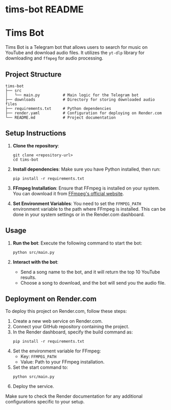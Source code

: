 # tims-bot README

# Tims Bot

Tims Bot is a Telegram bot that allows users to search for music on YouTube and download audio files. It utilizes the `yt-dlp` library for downloading and `ffmpeg` for audio processing.

## Project Structure

```
tims-bot
├── src
│   └── main.py          # Main logic for the Telegram bot
├── downloads            # Directory for storing downloaded audio files
├── requirements.txt     # Python dependencies
├── render.yaml          # Configuration for deploying on Render.com
└── README.md            # Project documentation
```

## Setup Instructions

1. **Clone the repository**:
   ```
   git clone <repository-url>
   cd tims-bot
   ```

2. **Install dependencies**:
   Make sure you have Python installed, then run:
   ```
   pip install -r requirements.txt
   ```

3. **FFmpeg Installation**:
   Ensure that FFmpeg is installed on your system. You can download it from [FFmpeg's official website](https://ffmpeg.org/download.html). 

4. **Set Environment Variables**:
   You need to set the `FFMPEG_PATH` environment variable to the path where FFmpeg is installed. This can be done in your system settings or in the Render.com dashboard.

## Usage

1. **Run the bot**:
   Execute the following command to start the bot:
   ```
   python src/main.py
   ```

2. **Interact with the bot**:
   - Send a song name to the bot, and it will return the top 10 YouTube results.
   - Choose a song to download, and the bot will send you the audio file.

## Deployment on Render.com

To deploy this project on Render.com, follow these steps:

1. Create a new web service on Render.com.
2. Connect your GitHub repository containing the project.
3. In the Render dashboard, specify the build command as:
   ```
   pip install -r requirements.txt
   ```
4. Set the environment variable for FFmpeg:
   - Key: `FFMPEG_PATH`
   - Value: Path to your FFmpeg installation.
5. Set the start command to:
   ```
   python src/main.py
   ```
6. Deploy the service.

Make sure to check the Render documentation for any additional configurations specific to your setup.